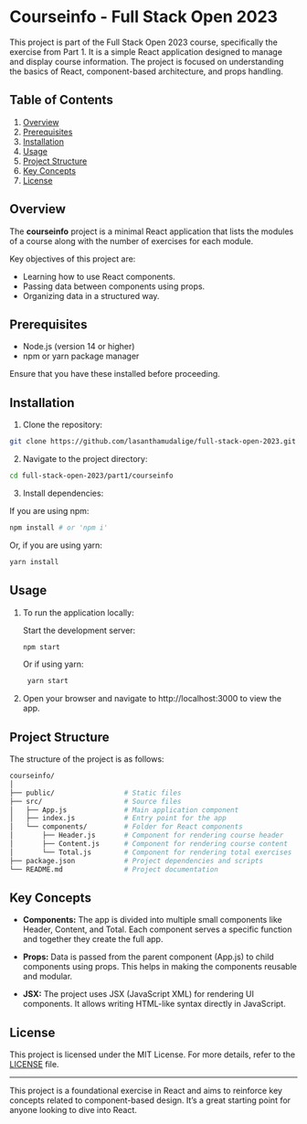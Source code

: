 # Courseinfo - Full Stack Open 2023

This project is part of the Full Stack Open 2023 course, specifically the exercise from Part 1. It is a simple React application designed to manage and display course information. The project is focused on understanding the basics of React, component-based architecture, and props handling.

## Table of Contents

   1. [Overview](#overview)
   2. [Prerequisites](#prerequisites)
   3. [Installation](#installation)
   4. [Usage](#usage)
   5. [Project Structure](#project-structure)
   6. [Key Concepts](#key-concepts)
   7. [License](#license)

## Overview

The **courseinfo** project is a minimal React application that lists the modules of a course along with the number of exercises for each module. 

Key objectives of this project are:

   * Learning how to use React components.
   * Passing data between components using props.
   * Organizing data in a structured way.

## Prerequisites

   * Node.js (version 14 or higher)
   * npm or yarn package manager

Ensure that you have these installed before proceeding.

## Installation

   1. Clone the repository:
   ```bash
   git clone https://github.com/lasanthamudalige/full-stack-open-2023.git
   ```

   2. Navigate to the project directory:
   ```bash
   cd full-stack-open-2023/part1/courseinfo
   ```

   3. Install dependencies:

   If you are using npm:
   ```bash
   npm install # or 'npm i'
   ```

   Or, if you are using yarn:
   ```bash
   yarn install
   ```

## Usage

1. To run the application locally:

    Start the development server:

    ```bash
   npm start
   ```

   Or if using yarn:
   ```bash
    yarn start
   ```

2. Open your browser and navigate to http://localhost:3000 to view the app.

## Project Structure

The structure of the project is as follows:

```bash
courseinfo/
│
├── public/                 # Static files
├── src/                    # Source files
│   ├── App.js              # Main application component
│   ├── index.js            # Entry point for the app
│   └── components/         # Folder for React components
│       ├── Header.js       # Component for rendering course header
│       ├── Content.js      # Component for rendering course content
│       └── Total.js        # Component for rendering total exercises
├── package.json            # Project dependencies and scripts
└── README.md               # Project documentation
```

## Key Concepts

  * **Components:** The app is divided into multiple small components like Header, Content, and Total. Each component serves a specific function and together they create the full app.

  * **Props:** Data is passed from the parent component (App.js) to child components using props. This helps in making the components reusable and modular.

  * **JSX:** The project uses JSX (JavaScript XML) for rendering UI components. It allows writing HTML-like syntax directly in JavaScript.

## License

This project is licensed under the MIT License. For more details, refer to the [LICENSE](https://github.com/lasanthamudalige/full-stack-open-2023/blob/main/LICENSE) file.

<!-- This is to add horizontal line -->
---

This project is a foundational exercise in React and aims to reinforce key concepts related to component-based design. It’s a great starting point for anyone looking to dive into React.
